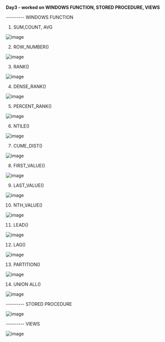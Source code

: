 **Day3 -
worked on WINDOWS FUNCTION, STORED PROCEDURE, VIEWS**

--------- WINDOWS FUNCTION 

1. SUM,COUNT, AVG
   
![image](https://github.com/user-attachments/assets/c82b70a3-6616-4eb7-841d-36aa655bf149)

2. ROW_NUMBER()

![image](https://github.com/user-attachments/assets/a785038a-a0ed-4290-af83-ecc00dbe4040)

3. RANK()

![image](https://github.com/user-attachments/assets/473ac3e7-5e8b-4674-8d35-f09a9a96635c)

4. DENSE_RANK()

![image](https://github.com/user-attachments/assets/47c605be-098c-4f95-93e3-9fefd5c4f350)

5. PERCENT_RANK()
   
![image](https://github.com/user-attachments/assets/e897b5ab-0775-47c5-be0d-7e629f3fff1b)

6. NTILE()

![image](https://github.com/user-attachments/assets/c63f5147-988e-4e53-9f98-ffd82b9a2c83)

7. CUME_DIST()

![image](https://github.com/user-attachments/assets/6004791a-54f5-40e5-9097-724fd043e0bc)

8. FIRST_VALUE()

![image](https://github.com/user-attachments/assets/8b24128d-808e-4855-89f1-7a136f521730)

9. LAST_VALUE()

![image](https://github.com/user-attachments/assets/e0d6728c-a0a7-4ebb-a77d-8a339ba11789)

10. NTH_VALUE()

![image](https://github.com/user-attachments/assets/44497fb5-7174-4034-bc2f-d5e739c6136c)


11. LEAD()

![image](https://github.com/user-attachments/assets/6c613fea-0e8c-42c3-957e-efdeed92664c)


12. LAG()

![image](https://github.com/user-attachments/assets/24c9be0a-fd08-4990-a2e3-d8f006b386c2)


13. PARTITION()

![image](https://github.com/user-attachments/assets/06da4f5d-a005-4565-97aa-21198c57a9aa)

14. UNION ALL()

![image](https://github.com/user-attachments/assets/997a292c-46b3-420e-8743-f9e5f81de0e6)


--------- STORED PROCEDURE

![image](https://github.com/user-attachments/assets/b22a9967-50bd-4817-97a1-c5bdee8fcc9b)

--------- VIEWS

![image](https://github.com/user-attachments/assets/fd4ca2cc-dd26-4b9e-8fb6-4586427a01d3)









